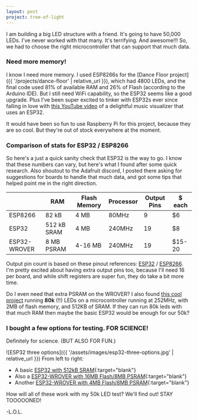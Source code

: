 ```yaml
---
layout: post
project: tree-of-light
---
```

I am building a big LED structure with a friend. It's going to have 50,000 LEDs. I've never worked with that many. It's terrifying. And awesome!!! So, we had to choose the right microcontroller that can support that much data. 

### Need more memory!
I know I need more memory. I used ESP8266s for the [Dance Floor project]({{ '/projects/dance-floor' | relative_url }}), which had 4800 LEDs, and the final code used 81% of available RAM and 26% of Flash (according to the Arduino IDE). But I still need WiFi capability, so the ESP32 seems like a good upgrade. Plus I've been super excited to tinker with ESP32s ever since falling in love with [this YouTube video](https://www.youtube.com/watch?v=Mgh2WblO5_c&ab_channel=ScottMarley) of a delightful music visualizer that uses an ESP32.

It would have been so fun to use Raspberry Pi for this project, because they are so cool. But they're out of stock everywhere at the moment.

### Comparison of stats for ESP32 / ESP8266
So here's a just a quick sanity check that ESP32 is the way to go. I know that these numbers can vary, but here's what I found after some quick research. Also shoutout to the Adafruit discord, I posted there asking for suggestions for boards to handle that much data, and got some tips that helped point me in the right direction.

|  | RAM | Flash Memory | Processor | Output Pins | $ each |
| --- | --- | --- | --- | --- | --- |
| ESP8266 | 82 kB | 4 MB | 80MHz | 9 | $6 |
| ESP32 | 512 kB SRAM | 4 MB | 240MHz | 19 | $8 |
| ESP32-WROVER | 8 MB PSRAM | 4-16 MB | 240MHz | 19 | $15-20 |

Output pin count is based on these pinout references: [ESP32](https://randomnerdtutorials.com/esp32-pinout-reference-gpios/) / [ESP8266](https://randomnerdtutorials.com/esp8266-pinout-reference-gpios/). I'm pretty excited about having extra output pins too, because I'll need 16 per board, and while shift registers are super fun, they do take a bit more time.

Do I even need that extra PSRAM on the WROVER? I also found [this cool project](https://www.tjoe.org/pub/pqcm7nyw/release/3) running **80k** (!!) LEDs on a microcontroller running at 252MHz, with 2MB of flash memory, and 512KB of SRAM. If they can run 80k leds with that much RAM then maybe the basic ESP32 would be enough for our 50k?

### I bought a few options for testing. FOR SCIENCE!
Definitely for science. (BUT ALSO FOR FUN.)

![ESP32 three options]({{ '/assets/images/esp32-three-options.jpg' | relative_url }})
From left to right:
- A basic [ESP32 with 512kB SRAM](https://www.amazon.com/gp/product/B07QCP2451){:target="blank"}
- Also a [ESP32-WROVER with 16MB Flash/8MB PSRAM](https://www.amazon.com/gp/product/B07QDFP3WC){:target="blank"}
- Another [ESP32-WROVER with 4MB Flash/8MB PSRAM](https://www.amazon.com/gp/product/B09BC5CNHM){:target="blank"}

How will all of these work with my 50k LED test? We'll find out! STAY TOOOOONED!

-L.O.L.
